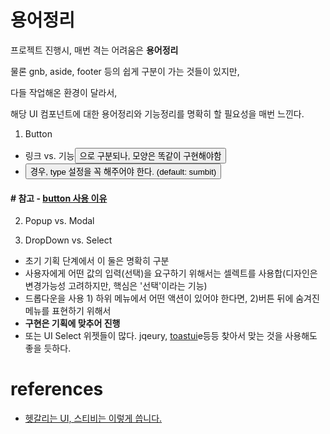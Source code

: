                           
# 용어정리  
프로젝트 진행시, 매번 격는 어려움은 **용어정리**  
  
물론 gnb, aside, footer 등의 쉽게 구분이 가는 것들이 있지만,  
  
다들 작업해온 환경이 달라서,  
  
해당 UI 컴포넌트에 대한 용어정리와 기능정리를 명확히 할 필요성을 매번 느낀다.  
  
 1. Button  
 - 링크<a> vs. 기능<button> 으로 구분되나, 모양은 똑같이 구현해야함  
 - <button> 경우, type 설정을 꼭 해주어야 한다. (default: sumbit)  
  #### # 참고 - [button 사용 이유](https://jsunnylab.tistory.com/38)  
     
 2. Popup vs. Modal  
  
3. DropDown vs. Select  
- 초기 기획 단계에서 이 둘은 명확히 구분  
- 사용자에게 어떤 값의 입력(선택)을 요구하기 위해서는 셀렉트를 사용합(디자인은 변경가능성 고려하지만, 핵심은 '선택'이라는 기능)  
- 드롭다운을 사용 1) 하위 메뉴에서 어떤 액션이 있어야 한다면, 2)버튼 뒤에 숨겨진 메뉴를 표현하기 위해서  
- **구현은 기획에 맞추어 진행**  
- 또는 UI Select 위젯들이 많다. jqeury, [toastui](https://ui.toast.com/select-box/)e등등 찾아서 맞는 것을 사용해도 좋을 듯하다.  
  
  
  
# references  
- [헷갈리는 UI, 스티비는 이렇게 씁니다.](https://blog.stibee.com/%ED%97%B7%EA%B0%88%EB%A6%AC%EB%8A%94-ui-%EC%8A%A4%ED%8B%B0%EB%B9%84%EB%8A%94-%EC%9D%B4%EB%A0%87%EA%B2%8C-%EC%94%81%EB%8B%88%EB%8B%A4-fa2d52f36a6c)
